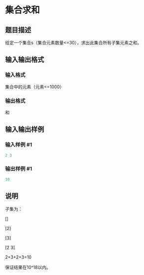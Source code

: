# 集合求和

## 题目描述

给定一个集合s（集合元素数量<=30），求出此集合所有子集元素之和。

## 输入输出格式

### 输入格式

集合中的元素（元素<=1000）

### 输出格式

和

## 输入输出样例

### 输入样例 #1

```cpp
2 3
```


### 输出样例 #1

```cpp
10
```


## 说明

子集为：

[]

[2]

[3]

[2 3]

2+3+2+3=10

保证结果在10^18以内。

